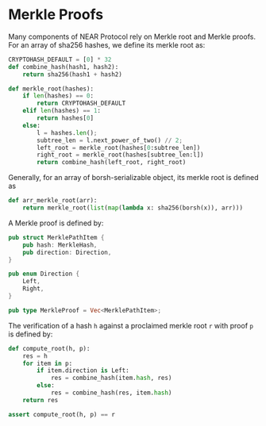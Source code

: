 # Merkle Proofs

Many components of NEAR Protocol rely on Merkle root and Merkle proofs. For an array of sha256 hashes, we define its
merkle root as:
```python
CRYPTOHASH_DEFAULT = [0] * 32
def combine_hash(hash1, hash2):
    return sha256(hash1 + hash2)

def merkle_root(hashes):
    if len(hashes) == 0:
        return CRYPTOHASH_DEFAULT
    elif len(hashes) == 1:
        return hashes[0]
    else:
        l = hashes.len();
        subtree_len = l.next_power_of_two() // 2;
        left_root = merkle_root(hashes[0:subtree_len])
        right_root = merkle_root(hashes[subtree_len:l])
        return combine_hash(left_root, right_root)
```

Generally, for an array of borsh-serializable object, its merkle root is defined as
```python
def arr_merkle_root(arr):
    return merkle_root(list(map(lambda x: sha256(borsh(x)), arr)))
```

A Merkle proof is defined by:
```rust
pub struct MerklePathItem {
    pub hash: MerkleHash,
    pub direction: Direction,
}

pub enum Direction {
    Left,
    Right,
}

pub type MerkleProof = Vec<MerklePathItem>;
```

The verification of a hash `h` against a proclaimed merkle root `r` with proof `p` is defined by:
```python
def compute_root(h, p):
    res = h
    for item in p:
        if item.direction is Left:
            res = combine_hash(item.hash, res)
        else:
            res = combine_hash(res, item.hash)
    return res

assert compute_root(h, p) == r
```
